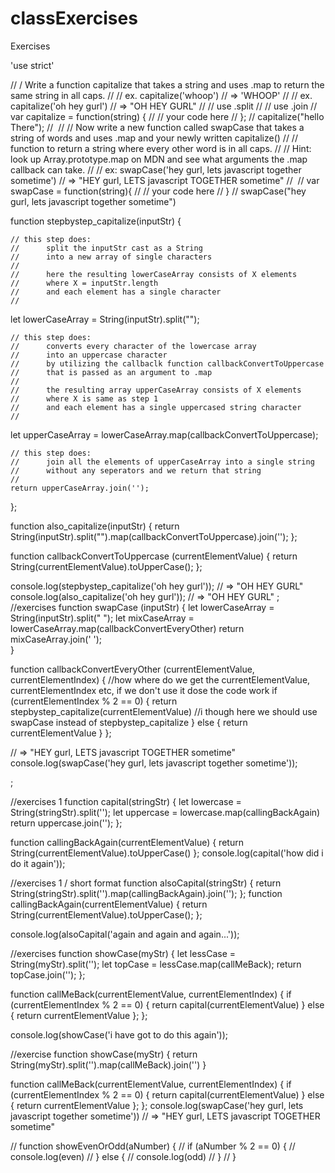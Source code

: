 # classExercises
Exercises

'use strict'

// / Write a function capitalize that takes a string and uses .map to return the same string in all caps.
// // ex. capitalize('whoop') // => 'WHOOP'
// // ex. capitalize('oh hey gurl') // => "OH HEY GURL"
// // use .split
// // use .join
// var capitalize = function(string) {
//   //  your code here
// };
// capitalize("hello There");
// ​
// // Now write a new function called swapCase that takes a string of words and uses .map and your newly written capitalize()
// // function to return a string where every other word is in all caps.
// // Hint: look up Array.prototype.map on MDN and see what arguments the .map callback can take.
// // ex: swapCase('hey gurl, lets javascript together sometime') // => "HEY gurl, LETS javascript TOGETHER sometime"
// ​
// var swapCase = function(string){
//   // your code here
// }
// swapCase("hey gurl, lets javascript together sometime")

function stepbystep_capitalize(inputStr) {

    // this step does:
    //      split the inputStr cast as a String
    //      into a new array of single characters
    //
    //      here the resulting lowerCaseArray consists of X elements
    //      where X = inputStr.length
    //      and each element has a single character
    //
   let lowerCaseArray = String(inputStr).split("");

    // this step does:
    //      converts every character of the lowercase array
    //      into an uppercase character
    //      by utilizing the callbaclk function callbackConvertToUppercase
    //      that is passed as an argument to .map
    //
    //      the resulting array upperCaseArray consists of X elements
    //      where X is same as step 1
    //      and each element has a single uppercased string character
    //
   let upperCaseArray = lowerCaseArray.map(callbackConvertToUppercase);

    // this step does:
    //      join all the elements of upperCaseArray into a single string
    //      without any seperators and we return that string
    //
    return upperCaseArray.join('');
};

function also_capitalize(inputStr) {
    return String(inputStr).split("").map(callbackConvertToUppercase).join('');
};

function callbackConvertToUppercase (currentElementValue) {
    return String(currentElementValue).toUpperCase();
};


console.log(stepbystep_capitalize('oh hey gurl'));   // => "OH HEY GURL"
console.log(also_capitalize('oh hey gurl')); // => "OH HEY GURL"
;
//exercises
function swapCase (inputStr) {
    let lowerCaseArray = String(inputStr).split(" ");
    let mixCaseArray = lowerCaseArray.map(callbackConvertEveryOther)
    return mixCaseArray.join(' ');    
}

function callbackConvertEveryOther (currentElementValue, currentElementIndex) {
    //how where do we get the currentElementValue, currentElementIndex etc, if we don't use it dose the code work
    if (currentElementIndex % 2 == 0) {
        return stepbystep_capitalize(currentElementValue)
        //i though here we should use swapCase instead of stepbystep_capitalize
    } else {
        return currentElementValue
    }
};

// => "HEY gurl, LETS javascript TOGETHER sometime"
console.log(swapCase('hey gurl, lets javascript together sometime'));

;


//exercises 1
function capital(stringStr) {
    let lowercase = String(stringStr).split('');
    let uppercase = lowercase.map(callingBackAgain)
    return uppercase.join('');
};

function callingBackAgain(currentElementValue) {
    return String(currentElementValue).toUpperCase()
};
console.log(capital('how did i do it again'));

//exercises 1 / short format
function alsoCapital(stringStr) {
    return String(stringStr).split('').map(callingBackAgain).join('');
};
function callingBackAgain(currentElementValue) {
    return String(currentElementValue).toUpperCase();
};

console.log(alsoCapital('again and again and again...'));


//exercises
function showCase(myStr) {
    let lessCase = String(myStr).split('');
    let topCase = lessCase.map(callMeBack);
    return topCase.join('');
};

function callMeBack(currentElementValue, currentElementIndex) {
    if (currentElementIndex % 2 == 0) {
        return capital(currentElementValue)
    } else {
        return currentElementValue
    };
};

console.log(showCase('i have got to do this again'));



//exercise
function showCase(myStr) {
    return String(myStr).split('').map(callMeBack).join('') 
}

function callMeBack(currentElementValue, currentElementIndex) {
    if (currentElementIndex % 2 == 0) {
        return capital(currentElementValue)
    } else {
        return currentElementValue
    };
};
console.log(swapCase('hey gurl, lets javascript together sometime')) // => "HEY gurl, LETS javascript TOGETHER sometime"


// function showEvenOrOdd(aNumber) {
//     if (aNumber % 2 == 0) {
//         console.log(even)
//     } else {
//         console.log(odd)
//     }
// }
